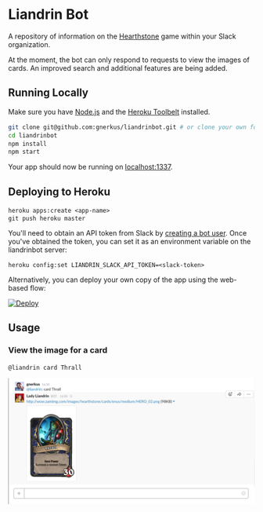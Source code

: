 # Liandrin Bot

A repository of information on the [Hearthstone](http://us.battle.net/hearthstone/en/) game within your Slack organization.

At the moment, the bot can only respond to requests to view the images of cards. An improved search and additional features are being added.

## Running Locally

Make sure you have [Node.js](http://nodejs.org/) and the [Heroku Toolbelt](https://toolbelt.heroku.com/) installed.

```sh
git clone git@github.com:gnerkus/liandrinbot.git # or clone your own fork
cd liandrinbot
npm install
npm start
```

Your app should now be running on [localhost:1337](http://localhost:1337/).

## Deploying to Heroku

```
heroku apps:create <app-name>
git push heroku master
```

You'll need to obtain an API token from Slack by [creating a bot user](https://api.slack.com/bot-users). Once you've obtained the token, you can set it as an environment variable on the liandrinbot server:

```shell
heroku config:set LIANDRIN_SLACK_API_TOKEN=<slack-token>
```

Alternatively, you can deploy your own copy of the app using the web-based flow:

[![Deploy](https://www.herokucdn.com/deploy/button.svg)](https://heroku.com/deploy)

## Usage
### View the image for a card
```
@liandrin card Thrall
```
![thrall](card.png)
